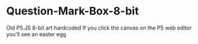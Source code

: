 # Question-Mark-Box-8-bit
Old P5.JS 8-bit art hardcoded
If you click the canvas on the P5 web editor you'll see an easter egg

